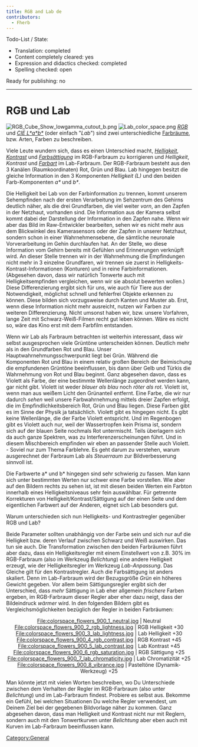 ```yaml
---
title: RGB and Lab de
contributors:
  - Fherb
---
```


Todo-List / State:

- Translation: completed
- Content completely cleared: yes
- Expression and didactics checked: completed
- Spelling checked: open

Ready for publishing: no

------------------------------------------------------------------------

# RGB und Lab

![](RGB_Cube_Show_lowgamma_cutout_b.png "RGB_Cube_Show_lowgamma_cutout_b.png")
![](Lab_color_space.png "Lab_color_space.png")
*[RGB](https://de.wikipedia.org/wiki/RGB-Farbraum)* und *[CIE
L\*a\*b\*](https://de.wikipedia.org/wiki/Lab-Farbraum)* (oder einfach
"*Lab*") sind zwei unterschiedliche
[Farbräume](https://de.wikipedia.org/wiki/Farbraum), bzw. Arten, Farben
zu beschreiben.

Viele Leute wundern sich, dass es einen Unterschied macht,
*[Helligkeit](https://de.wikipedia.org/wiki/Helligkeit_(Farbe))*,
*[Kontrast](https://de.wikipedia.org/wiki/Kontrast)* und
*[Farbsättigung](https://de.wikipedia.org/wiki/Farbs%C3%A4ttigung)* im
RGB-Farbraum zu korrigieren und *Helligkeit*, *Kontrast* und
*[Farbart](https://de.wikipedia.org/wiki/Farbart)* im Lab-Farbraum. Der
RGB-Farbraum besteht aus den 3 Kanälen (Raumkoordinaten) Rot, Grün und
Blau. Lab hingegen besitzt die gleiche Information in den 3 Komponenten
*Helligkeit (L)* und den beiden Farb-Komponenten *a\** und *b\**.

Die Helligkeit bei Lab von der Farbinformation zu trennen, kommt unserem
Sehempfinden nach der ersten Verarbeitung im Sehzentrum des Gehirns
deutlich näher, als die drei Grundfarben, die viel weiter *vorn*, an den
Zapfen in der Netzhaut, vorhanden sind. Die Information aus der Kamera
selbst kommt dabei der Darstellung der Information in den Zapfen nahe.
Wenn wir aber das Bild im Raw-Entwickler bearbeiten, sehen wir es nicht
mehr aus dem Blickwinkel des Kamerasensors oder der Zapfen in unserer
Netzhaut, sondern schon in einer Wahrnehmensebene, die sämtliche
neuronale Vorverarbeitung im Gehin durchlaufen hat. An der Stelle, wo
diese Information vom Gehirn bereits mit Gefühlen und Erinnerungen
verknüpft wird. An dieser Stelle trennen wir in der Wahrnehmung die
Empfindungen nicht mehr in 3 einzelne Grundfaren, wir trennen sie zuerst
in Helligkeits-Kontrast-Informationen (Konturen) und in reine
Farbinformationen. (Abgesehen davon, dass wir natürlich Tonwerte auch
mit Helligkeitsempfinden vergleichen, wenn wir sie absolut bewerten
wollen.) Diese Differenzierung ergibt sich für uns, wie auch für Tiere
aus der Notwendigkeit, möglichst schnell und fehlerfrei Objekte erkennen
zu können. Diese bilden sich vorzugsweise durch Kanten und Muster ab.
Erst, wenn diese Information nicht mehr ausreicht, nutzen wir Farben zur
weiteren Differenzierung. Nicht umsonst haben wir, bzw. unsere
Vorfahren, lange Zeit mit Schwarz-Weiß-Filmen recht gut leben können.
Wäre es nicht so, wäre das Kino erst mit dem Farbfilm entstanden.

Wenn wir Lab als Farbraum betrachten ist weiterhin interessant, dass wir
selbst ausgesprochen viele Grüntöne unterscheiden können. Deutlich mehr
als in den Grundfarben Rot und Blau. Unser Hauptwahrnehmungsschwerpunkt
liegt bei Grün. Während die Komponenten Rot und Blau in einem relativ
großen Bereich der Beimischung die empfundenen Grüntöne beeinflussen,
bis dann über Gelb und Türkis die Wahrnehmung von Rot und Blau beginnt.
Ganz abgesehen davon, dass es Violett als Farbe, der eine bestimmte
Wellenlänge zugeordnet werden kann, gar nicht gibt. Violett ist weder
*blauer als blau* noch *röter als rot*. Violett ist, wenn man aus weißem
Licht den Grünanteil entfernt. Eine Farbe, die wir nur dadurch *sehen*
weil unsere Farbwahrnehmung mittels dreier Zapfen erfolgt, die im
Empfindlichkeitsbereich Rot, Grün und Blau liegen. Diese Farben gibt es
im Sinne der Physik ja tatsächlich. Violett gibt es hingegen nicht. Es
gibt keine Wellenlänge, die der Farbe Violett entspricht. Und im
Regenbogen gibt es Violett auch nur, weil der Wassertropfen kein Prisma
ist, sondern sich auf der blauen Seite nochmals Rot untermischt. Teils
überlagern sich da auch ganze Spektren, was zu Interferenzerscheinungen
führt. Und in diesem Mischbereich empfinden wir eben an passender Stelle
auch Violett. - Soviel nur zum Thema Farblehre. Es geht darum zu
verstehen, warum ausgerechnet der Farbraum Lab als *Steuerraum* zur
Bildverbesserung sinnvoll ist.

Die Farbwerte a\* und b\* hingegen sind sehr schwierig zu fassen. Man
kann sich unter bestimmten Werten nur schwer eine Farbe vorstellen. Wie
aber auf den Bildern rechts zu sehen ist, ist mit diesen beiden Werten
ein Farbton innerhalb eines Helligkeitsniveaus sehr fein auswählbar. Für
getrennte Korrekturen von Helligkeit/Kontrast/Sättigung auf der einen
Seite und dem eigentlichen Farbwert auf der Anderen, eignet sich Lab
besonders gut.

Warum unterschieden sich nun Helligkeits- und Kontrastregler gegenüber
RGB und Lab?

Beide Parameter sollten unabhängig von der Farbe sein und sich nur auf
die Helligkeit bzw. deren Verlauf zwischen Schwarz und Weiß auswirken.
Das tun sie auch. Die Transformation zwischen den beiden Farbräumen
führt aber dazu, dass ein Helligkeitsregler mit einem Einstellwert von
z.B. 30% im RGB-Farbraum (also im Werkzeug *Belichtung*) eine andere
Helligkeit erzeugt, wie der Helligkeitsregler im Werkzeug
*Lab-Anpassung*. Das Gleiche gilt für den Kontrastregler. Auch die
Farbsättigung ist anders skaliert. Denn im Lab-Farbraum wird der
Bezugsgröße *Grün* ein höheres Gewicht gegeben. Vor allem beim
Sättigungsregler ergibt sich der Unterschied, dass *mehr* Sättigung in
Lab eher allgemein *frischere* Farben ergeben, im RGB-Farbraum dieser
Regler aber eher dazu neigt, dass der Bildeindruck *wärmer* wird. In den
folgenden Bildern gibt es Vergleichsmöglichkeiten bezüglich der Regler
in beiden Farbräumen:

<div align="center">

<File:colorspace_flowers_900_1_neutral.jpg> \| Neutral
<File:colorspace_flowers_900_2_rgb_lightness.jpg> \| RGB Helligkeit +30
<File:colorspace_flowers_900_3_lab_lightness.jpg> \| Lab Helligkeit +30
<File:colorspace_flowers_900_4_rgb_contrast.jpg> \| RGB Kontrast +45
<File:colorspace_flowers_900_5_lab_contrast.jpg> \| Lab Kontrast +45
<File:colorspace_flowers_900_6_rgb_saturation.jpg> \| RGB Sättigung +25
<File:colorspace_flowers_900_7_lab_chromaticity.jpg> \| Lab
Chromatizität +25 <File:colorspace_flowers_900_8_vibrance.jpg> \|
Pasteltöne (Dynamik-Werkzeug) +25

</div>

Man könnte jetzt mit vielen Worten beschreiben, wo Du Unterschiede
zwischen dem Verhalten der Regler im RGB-Farbraum (also unter
*Belichtung*) und im Lab-Farbraum findest. Probiere es selbst aus.
Bekomme ein Gefühl, bei welchen Situationen Du welche Regler verwendest,
um Deinem Ziel bei der gegebenen Bildvorlage näher zu kommen. Ganz
abgesehen davon, dass man Helligkeit und Kontrast nicht nur mit Reglern,
sondern auch mit den Tonwertkurven unter *Belichtung* aber eben auch mit
Kurven im Lab-Farbraum beeinflussen kann.

[Category:General](Category:General.md)
